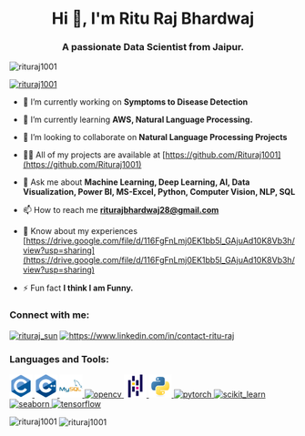 <h1 align="center">Hi 👋, I'm Ritu Raj Bhardwaj</h1>
<h3 align="center">A passionate Data Scientist from Jaipur.</h3>

<p align="left"> <img src="https://komarev.com/ghpvc/?username=rituraj1001&label=Profile%20views&color=0e75b6&style=flat" alt="rituraj1001" /> </p>

<p align="left"> <a href="https://github.com/ryo-ma/github-profile-trophy"><img src="https://github-profile-trophy.vercel.app/?username=rituraj1001" alt="rituraj1001" /></a> </p>

- 🔭 I’m currently working on **Symptoms to Disease Detection**

- 🌱 I’m currently learning **AWS, Natural Language Processing.**

- 👯 I’m looking to collaborate on **Natural Language Processing Projects**

- 👨‍💻 All of my projects are available at [https://github.com/Rituraj1001](https://github.com/Rituraj1001)

- 💬 Ask me about **Machine Learning, Deep Learning, AI, Data Visualization, Power BI, MS-Excel, Python, Computer Vision, NLP, SQL**

- 📫 How to reach me **riturajbhardwaj28@gmail.com**

- 📄 Know about my experiences [https://drive.google.com/file/d/116FgFnLmj0EK1bb5l_GAjuAd10K8Vb3h/view?usp=sharing](https://drive.google.com/file/d/116FgFnLmj0EK1bb5l_GAjuAd10K8Vb3h/view?usp=sharing)

- ⚡ Fun fact **I think I am Funny.**

<h3 align="left">Connect with me:</h3>
<p align="left">
<a href="https://twitter.com/rituraj_sun" target="blank"><img align="center" src="https://raw.githubusercontent.com/rahuldkjain/github-profile-readme-generator/master/src/images/icons/Social/twitter.svg" alt="rituraj_sun" height="30" width="40" /></a>
<a href="https://linkedin.com/in/https://www.linkedin.com/in/contact-ritu-raj" target="blank"><img align="center" src="https://raw.githubusercontent.com/rahuldkjain/github-profile-readme-generator/master/src/images/icons/Social/linked-in-alt.svg" alt="https://www.linkedin.com/in/contact-ritu-raj" height="30" width="40" /></a>
</p>

<h3 align="left">Languages and Tools:</h3>
<p align="left"> <a href="https://www.cprogramming.com/" target="_blank" rel="noreferrer"> <img src="https://raw.githubusercontent.com/devicons/devicon/master/icons/c/c-original.svg" alt="c" width="40" height="40"/> </a> <a href="https://www.w3schools.com/cpp/" target="_blank" rel="noreferrer"> <img src="https://raw.githubusercontent.com/devicons/devicon/master/icons/cplusplus/cplusplus-original.svg" alt="cplusplus" width="40" height="40"/> </a> <a href="https://www.mysql.com/" target="_blank" rel="noreferrer"> <img src="https://raw.githubusercontent.com/devicons/devicon/master/icons/mysql/mysql-original-wordmark.svg" alt="mysql" width="40" height="40"/> </a> <a href="https://opencv.org/" target="_blank" rel="noreferrer"> <img src="https://www.vectorlogo.zone/logos/opencv/opencv-icon.svg" alt="opencv" width="40" height="40"/> </a> <a href="https://pandas.pydata.org/" target="_blank" rel="noreferrer"> <img src="https://raw.githubusercontent.com/devicons/devicon/2ae2a900d2f041da66e950e4d48052658d850630/icons/pandas/pandas-original.svg" alt="pandas" width="40" height="40"/> </a> <a href="https://www.python.org" target="_blank" rel="noreferrer"> <img src="https://raw.githubusercontent.com/devicons/devicon/master/icons/python/python-original.svg" alt="python" width="40" height="40"/> </a> <a href="https://pytorch.org/" target="_blank" rel="noreferrer"> <img src="https://www.vectorlogo.zone/logos/pytorch/pytorch-icon.svg" alt="pytorch" width="40" height="40"/> </a> <a href="https://scikit-learn.org/" target="_blank" rel="noreferrer"> <img src="https://upload.wikimedia.org/wikipedia/commons/0/05/Scikit_learn_logo_small.svg" alt="scikit_learn" width="40" height="40"/> </a> <a href="https://seaborn.pydata.org/" target="_blank" rel="noreferrer"> <img src="https://seaborn.pydata.org/_images/logo-mark-lightbg.svg" alt="seaborn" width="40" height="40"/> </a> <a href="https://www.tensorflow.org" target="_blank" rel="noreferrer"> <img src="https://www.vectorlogo.zone/logos/tensorflow/tensorflow-icon.svg" alt="tensorflow" width="40" height="40"/> </a> </p>

<p><img align="left" src="https://github-readme-stats.vercel.app/api/top-langs?username=rituraj1001&show_icons=true&locale=en&layout=compact" alt="rituraj1001" /></p>

<p>&nbsp;<img align="center" src="https://github-readme-stats.vercel.app/api?username=rituraj1001&show_icons=true&locale=en" alt="rituraj1001" /></p>
